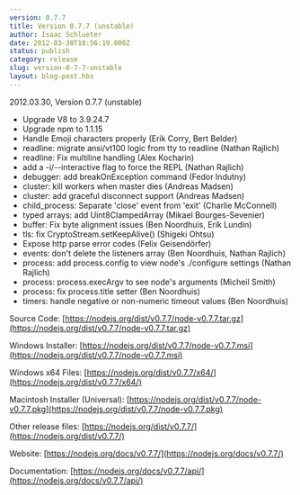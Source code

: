```yaml
---
version: 0.7.7
title: Version 0.7.7 (unstable)
author: Isaac Schlueter
date: 2012-03-30T18:56:19.000Z
status: publish
category: release
slug: version-0-7-7-unstable
layout: blog-post.hbs
---
```


2012.03.30, Version 0.7.7 (unstable)

- Upgrade V8 to 3.9.24.7
- Upgrade npm to 1.1.15
- Handle Emoji characters properly (Erik Corry, Bert Belder)
- readline: migrate ansi/vt100 logic from tty to readline (Nathan Rajlich)
- readline: Fix multiline handling (Alex Kocharin)
- add a -i/--interactive flag to force the REPL (Nathan Rajlich)
- debugger: add breakOnException command (Fedor Indutny)
- cluster: kill workers when master dies (Andreas Madsen)
- cluster: add graceful disconnect support (Andreas Madsen)
- child_process: Separate 'close' event from 'exit' (Charlie McConnell)
- typed arrays: add Uint8ClampedArray (Mikael Bourges-Sevenier)
- buffer: Fix byte alignment issues (Ben Noordhuis, Erik Lundin)
- tls: fix CryptoStream.setKeepAlive() (Shigeki Ohtsu)
- Expose http parse error codes (Felix Geisendörfer)
- events: don't delete the listeners array (Ben Noordhuis, Nathan Rajlich)
- process: add process.config to view node's ./configure settings (Nathan Rajlich)
- process: process.execArgv to see node's arguments (Micheil Smith)
- process: fix process.title setter (Ben Noordhuis)
- timers: handle negative or non-numeric timeout values (Ben Noordhuis)

Source Code: [https://nodejs.org/dist/v0.7.7/node-v0.7.7.tar.gz](https://nodejs.org/dist/v0.7.7/node-v0.7.7.tar.gz)

Windows Installer: [https://nodejs.org/dist/v0.7.7/node-v0.7.7.msi](https://nodejs.org/dist/v0.7.7/node-v0.7.7.msi)

Windows x64 Files: [https://nodejs.org/dist/v0.7.7/x64/](https://nodejs.org/dist/v0.7.7/x64/)

Macintosh Installer (Universal): [https://nodejs.org/dist/v0.7.7/node-v0.7.7.pkg](https://nodejs.org/dist/v0.7.7/node-v0.7.7.pkg)

Other release files: [https://nodejs.org/dist/v0.7.7/](https://nodejs.org/dist/v0.7.7/)

Website: [https://nodejs.org/docs/v0.7.7/](https://nodejs.org/docs/v0.7.7/)

Documentation: [https://nodejs.org/docs/v0.7.7/api/](https://nodejs.org/docs/v0.7.7/api/)
